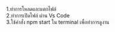 1.ทำการโหลดและแตกไฟล์ <br/>
2.ทำการเปิดไฟล์ ผ่าน Vs Code <br/>
3.ใช้คำสั่ง npm start ใน terminal เพื่อทำการดูงาน <br/>
